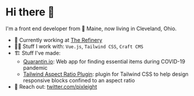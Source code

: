 # Hi there 👋

I'm a front end developer from 🦞 Maine, now living in Cleveland, Ohio.

 - 🏢 Currently working at [The Refinery](https://the-refinery.io/)
 - 👨‍💻 Stuff I work with: `Vue.js`, `Tailwind CSS`, `Craft CMS`
 - 🏗️ Stuff I've made:
   - [Quarantin.io](https://quarantin.io): Web app for finding essential items during COVID-19 pandemic
   - [Tailwind Aspect Ratio Plugin](https://www.npmjs.com/package/@pixleight/tailwindcss-aspect-ratio): plugin for Tailwind CSS to help design responsive blocks confined to an aspect ratio
 - 💬 Reach out: [twitter.com/pixleight](https://twitter.com/pixleight)
